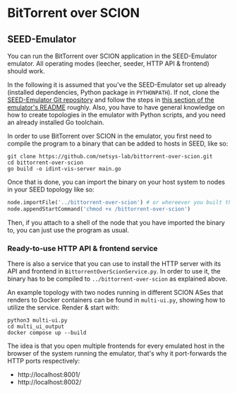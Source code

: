 # BitTorrent over SCION

## SEED-Emulator

You can run the BitTorrent over SCION application in the SEED-Emulator emulator.
All operating modes (leecher, seeder, HTTP API & frontend) should work.

In the following it is assumed that you've the SEED-Emulator set up already (installed dependencies, Python package in `PYTHONPATH`).
If not, clone the [SEED-Emulator Git repository](https://github.com/seed-labs/seed-emulator) and follow the steps in [this section of the emulator's README](https://github.com/seed-labs/seed-emulator?tab=readme-ov-file#examples) roughly.
Also, you have to have general knowledge on how to create topologies in the emulator with Python scripts, and you need an already installed Go toolchain.

In order to use BitTorrent over SCION in the emulator, you first need to compile the program to a binary that can be added to hosts in SEED, like so:
```
git clone https://github.com/netsys-lab/bittorrent-over-scion.git
cd bittorrent-over-scion
go build -o idint-vis-server main.go
```

Once that is done, you can import the binary on your host system to nodes in your SEED topology like so:
```Python
node.importFile('../bittorrent-over-scion') # or whereever you built the binary
node.appendStartCommand('chmod +x /bittorrent-over-scion')
```

Then, if you attach to a shell of the node that you have imported the binary to, you can just use the program as usual.

### Ready-to-use HTTP API & frontend service

There is also a service that you can use to install the HTTP server with its API and frontend in `BittorrentOverScionService.py`.
In order to use it, the binary has to be compiled to `../bittorrent-over-scion` as explained above.

An example topology with two nodes running in different SCION ASes that renders to Docker containers can be found in `multi-ui.py`, showing how to utilize the service.
Render & start with:

```
python3 multi-ui.py
cd multi_ui_output
docker compose up --build
```

The idea is that you open multiple frontends for every emulated host in the browser of the system running the emulator, that's why it port-forwards the HTTP ports respectively:

- http://localhost:8001/
- http://localhost:8002/